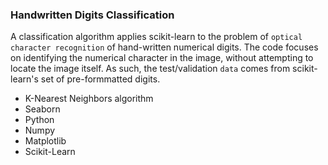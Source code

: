 ### Handwritten Digits Classification

A classification algorithm applies scikit-learn to the problem of `optical character recognition` of hand-written numerical digits. The code focuses on identifying the numerical character in the image, without attempting to locate the image itself. As such, the test/validation `data` comes from scikit-learn's set of pre-formmatted digits.

* K-Nearest Neighbors algorithm
* Seaborn
* Python
* Numpy
* Matplotlib
* Scikit-Learn
